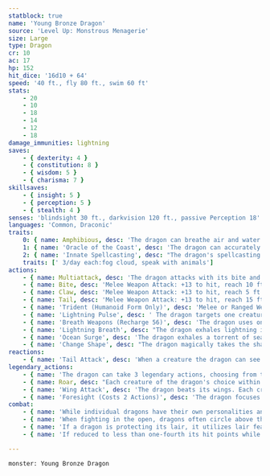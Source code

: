 ```yaml
---
statblock: true
name: 'Young Bronze Dragon'
source: 'Level Up: Monstrous Menagerie'
size: Large
type: Dragon
cr: 10
ac: 17
hp: 152
hit_dice: '16d10 + 64'
speed: '40 ft., fly 80 ft., swim 60 ft'
stats:
    - 20
    - 10
    - 18
    - 14
    - 12
    - 18
damage_immunities: lightning
saves:
    - { dexterity: 4 }
    - { constitution: 8 }
    - { wisdom: 5 }
    - { charisma: 7 }
skillsaves:
    - { insight: 5 }
    - { perception: 5 }
    - { stealth: 4 }
senses: 'blindsight 30 ft., darkvision 120 ft., passive Perception 18'
languages: 'Common, Draconic'
traits:
    0: { name: Amphibious, desc: 'The dragon can breathe air and water.' }
    1: { name: 'Oracle of the Coast', desc: 'The dragon can accurately predict the weather up to 7 days in advance and is never considered surprised while conscious.' }
    2: { name: 'Innate Spellcasting', desc: "The dragon's spellcasting ability is Charisma (save DC 15). It can innately cast the following spells, requiring no material components." }
    traits: [' 3/day each:fog cloud, speak with animals']
actions:
    - { name: Multiattack, desc: 'The dragon attacks with its bite and twice with its claws. In place of its bite, it can use Lightning Pulse.' }
    - { name: Bite, desc: 'Melee Weapon Attack: +13 to hit, reach 10 ft., one target. Hit: 23 (3d10 + 7) piercing damage plus 4 (1d8) lightning damage.' }
    - { name: Claw, desc: 'Melee Weapon Attack: +13 to hit, reach 5 ft., one target. Hit: 20 (3d8 + 7) slashing damage.' }
    - { name: Tail, desc: 'Melee Weapon Attack: +13 to hit, reach 15 ft., one target. Hit: 20 (3d8 + 7) bludgeoning damage, and the dragon pushes the target 10 feet away.' }
    - { name: 'Trident (Humanoid Form Only)', desc: 'Melee or Ranged Weapon Attack: +13 to hit, reach 5 ft. or range 20/60 ft., one target. Hit: 10 (1d6 + 7) piercing damage.' }
    - { name: 'Lightning Pulse', desc: ' The dragon targets one creature within 60 feet, forcing it to make a DC 20 Dexterity saving throw. The creature takes 22 (4d10) lightning damage on a failure or half damage on a success. If the initial target is touching a body of water, all other creatures within 20 feet of it and touching the same body of water must also make the saving throw against this damage.' }
    - { name: 'Breath Weapons (Recharge 56)', desc: 'The dragon uses one of the following breath weapons:' }
    - { name: 'Lightning Breath', desc: "The dragon exhales lightning in a 90-foot-long, 5-foot-wide line. Each creature in the area makes a DC 20 Dexterity saving throw, taking 69 (13d10) lightning damage on a failed save or half damage on a success. A creature that fails the saving throw can't take reactions until the end of its next turn." }
    - { name: 'Ocean Surge', desc: 'The dragon exhales a torrent of seawater in a 30-foot cone. Each creature in the area makes a DC 20 Strength saving throw. A creature that fails is pushed 30 feet away from the dragon and knocked prone, while one that succeeds is pushed only 15 feet away.' }
    - { name: 'Change Shape', desc: "The dragon magically takes the shape of a humanoid or beast, or changes back into its true form. It reverts to its true form if it dies. Any equipment it is wearing or carrying is absorbed or borne by the new form (dragon's choice). In the new form, the dragon's stats are unchanged except for its size. It can't use Lightning Pulse, Breath Weapons, Tail Attack, or Wing Attack except in dragon form. In beast form, it can attack only with its bite and claws, if appropriate to its form. If the beast form is Large or smaller, the reach of these attacks is reduced to 5 feet. In humanoid form, it can attack only with its trident." }
reactions:
    - { name: 'Tail Attack', desc: 'When a creature the dragon can see within 10 feet hits the dragon with a melee attack, the dragon makes a tail attack against it.' }
legendary_actions:
    - { name: 'The dragon can take 3 legendary actions, choosing from the options below', desc: "Only one legendary action can be used at a time and only at the end of another creature's turn. It regains spent legendary actions at the start of its turn." }
    - { name: Roar, desc: "Each creature of the dragon's choice within 120 feet that can hear it makes a DC 18 Charisma saving throw. On a failure, it is frightened for 1 minute. A creature repeats the saving throw at the end of its turns, ending the effect on itself on a success. When it succeeds on a saving throw or the effect ends for it, it is immune to Roar for 24 hours." }
    - { name: 'Wing Attack', desc: 'The dragon beats its wings. Each creature within 15 feet makes a DC 21 Dexterity saving throw. On a failure, it is pushed 10 feet away and knocked prone. The dragon can then fly up to half its fly speed.' }
    - { name: 'Foresight (Costs 2 Actions)', desc: 'The dragon focuses on the many sprawling futures before it and predicts what will come next. Attacks against it are made with disadvantage until the start of its next turn.' }
combat:
    - { name: 'While individual dragons have their own personalities and tactics, most rely heavily on their breath weapons', desc: 'They use them whenever they can, preferably from maximum distance and while flying above their enemies.' }
    - { name: 'When fighting in the open, dragons often circle above their enemies as they wait for their breath weapons to recharge', desc: "They only close to melee if their enemies deal significant damage with ranged attacks, or if they can savage an enemy cut off from its allies. Once bloodied, dragons become more aggressive, attacking with bite and claws when their breath weapons aren't available." }
    - { name: 'If a dragon is protecting its lair, it utilizes lair features, traps, allies, and architecture such as escape tunnels to keep up a hit-and-run fight, reappearing only when it has a fully-recharged breath weapon', desc: 'If the dragon is forced into melee combat, it uses its bite and claws against a single foe. If it has legendary actions like Roar and Wing Attack, it uses them to disperse its other enemies.' }
    - { name: 'If reduced to less than one-fourth its hit points while fighting in the open, a dragon flies away', desc: 'However, it fights to the death to defend its lair, unless it can regain the upper hand through tricks or bargains.' }

---
```

```statblock
monster: Young Bronze Dragon
```
